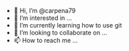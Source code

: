 - 👋 Hi, I’m @carpena79
- 👀 I’m interested in ...
- 🌱 I’m currently learning how to use git
- 💞️ I’m looking to collaborate on ...
- 📫 How to reach me ...

<!---
carpena79/carpena79 is a ✨ special ✨ repository because its `README.md` (this file) appears on your GitHub profile.
You can click the Preview link to take a look at your changes.
--->
